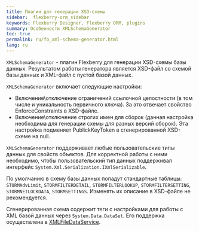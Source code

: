 ```yaml
---
title: Плагин для генерации XSD-схемы
sidebar:  flexberry-orm_sidebar
keywords: Flexberry Designer, Flexberry ORM, plugins
summary: Особенности XMLSchemaGenerator
toc: true
permalink: ru/fo_xml-schema-generator.html
lang: ru
---
```



`XMLSchemaGenerator` - плагин Flexberry для генерации XSD-схемы базы данных. Результатом работы генератора является XSD-файл со схемой базы данных и XML-файл с пустой базой данных.

`XMLSchemaGenerator` включает следующие настройки:

* Включение\отключение ограничений ссылочной целостности (в том числе и уникальность первичного ключа). За это отвечает свойство EnforceConstraints в XSD-файле.
* Включение\отключение строгих имен для сборок (данная настройка необходима для генерации схемы для разных версий сборок). Эта настройка подменяет PublickKeyToken в cгенерированной XSD-схеме на null.

`XMLSchemaGenerator` поддерживает любые пользовательские типы данных для свойств объектов. Для корректной работы с ними необходимо, чтобы пользовательский тип данных поддерживал интерфейс `System.Xml.Serialization.IXmlSerializable`.

По умолчанию в схему базы данных попадут стандартные таблицы: `STORMAdvLimit`, `STORMFILTERDETAIL`, `STORMFILTERLOOKUP`, `STORMFILTERSETTING`, `STORMNETLOCKDATA`, `STORMSETTINGS`. Изменять их описание в XSD-файле не рекомендуется.

Сгенерированная схема содержит теги с настройками для работы с XML базой данных через `System.Data.DataSet`. Его поддержка осуществлена в [XMLFileDataService](fo_xml-file-ds.html).

